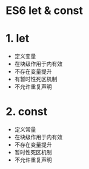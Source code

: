 # ES6 let & const

# 1. let

* 定义变量
* 在块级作用于内有效
* 不存在变量提升
* 有暂时性死区机制
* 不允许重复声明

# 2. const

* 定义常量
* 在块级作用于内有效
* 不存在变量提升
* 暂时性死区机制
* 不允许重复声明


